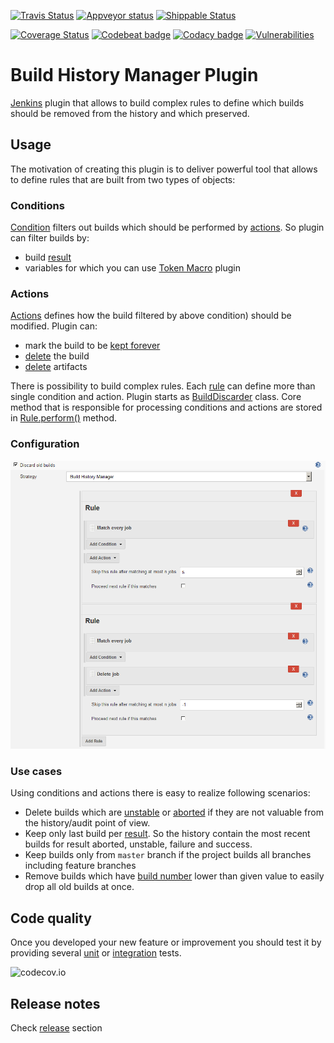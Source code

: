 [![Travis Status](https://img.shields.io/travis/jenkinsci/build-history-manager-plugin/master?label=Travis)](https://travis-ci.org/jenkinsci/build-history-manager-plugin)
[![Appveyor status](https://ci.appveyor.com/api/projects/status/cjto87m99168m6ea/branch/master?svg=true)](https://ci.appveyor.com/project/damianszczepanik/build-history-manager-plugin/branch/master)
[![Shippable Status](https://img.shields.io/shippable/5d92f8ecb648590006ff3cfd/master?label=Shippable)](https://app.shippable.com/github/jenkinsci/build-history-manager-plugin/dashboard)

[![Coverage Status](https://codecov.io/gh/jenkinsci/build-history-manager-plugin/branch/master/graph/badge.svg)](https://codecov.io/gh/jenkinsci/build-history-manager-plugin)
[![Codebeat badge](https://codebeat.co/badges/1b4fcf87-3eb3-4b57-a0fa-ad7258fda8ac)](https://codebeat.co/projects/github-com-jenkinsci-build-history-manager-plugin-master)
[![Codacy badge](https://api.codacy.com/project/badge/Grade/4094e20dc4dd43adaf77c6621583d2cf)](https://www.codacy.com/manual/damianszczepanik/build-history-manager-plugin)
[![Vulnerabilities](https://snyk.io/test/github/jenkinsci/build-history-manager-plugin/badge.svg)](https://app.snyk.io/org/damianszczepanik/project/aab2b0cc-41d6-41e7-a909-fbc9d09dc98d)

# Build History Manager Plugin
[Jenkins](https://jenkins.io/) plugin that allows to build complex rules to define which builds should be removed from the history and which preserved.

## Usage
The motivation of creating this plugin is to deliver powerful tool that allows to define rules that are built from two types of objects:

### Conditions
[Condition](./src/main/java/pl/damianszczepanik/jenkins/buildhistorymanager/model/conditions/Condition.java) filters out builds which should be performed by [actions](./src/main/java/pl/damianszczepanik/jenkins/buildhistorymanager/model/actions/Action.java). So plugin can filter builds by:
- build [result](https://javadoc.jenkins-ci.org/hudson/model/Result.html)
- variables for which you can use [Token Macro](https://wiki.jenkins.io/display/JENKINS/Token+Macro+Plugin) plugin

### Actions
[Actions](./src/main/java/pl/damianszczepanik/jenkins/buildhistorymanager/model/actions/Action.java) defines how the build filtered by above condition) should be modified. Plugin can:
- mark the build to be [kept forever]([https://javadoc.jenkins.io/hudson/model/Run.html#keepLog--)
- [delete](https://javadoc.jenkins.io/hudson/model/Run.html#delete--) the build
- [delete](https://javadoc.jenkins.io/hudson/model/Run.html#deleteArtifacts--) artifacts

There is possibility to build complex rules. Each [rule](./src/main/java/pl/damianszczepanik/jenkins/buildhistorymanager/model/Rule.java) can define more than single condition and action.
Plugin starts as [BuildDiscarder](https://javadoc.jenkins.io/jenkins/model/BuildDiscarder.html) class. Core method that is responsible for processing conditions and actions are stored in [Rule.perform()](./src/main/java/pl/damianszczepanik/jenkins/buildhistorymanager/model/Rule.java) method.

### Configuration
![feature overview page](./.README/configuration.png)

### Use cases
Using conditions and actions there is easy to realize following scenarios:
- Delete builds which are [unstable](https://javadoc.jenkins.io/hudson/model/Result.html#UNSTABLE) or [aborted](https://javadoc.jenkins.io/hudson/model/Result.html#ABORTED) if they are not valuable from the history/audit point of view.
- Keep only last build per [result](https://javadoc.jenkins.io/hudson/model/Result.html). So the history contain the most recent builds for result aborted, unstable, failure and success.
- Keep builds only from `master` branch if the project builds all branches including feature branches
- Remove builds which have [build number](https://javadoc.jenkins-ci.org/hudson/model/Run.html#getNumber--) lower than given value to easily drop all old builds at once.

## Code quality
Once you developed your new feature or improvement you should test it by providing several [unit](https://en.wikipedia.org/wiki/Unit_testing) or [integration](https://en.wikipedia.org/wiki/Integration_testing) tests.

![codecov.io](https://codecov.io/gh/jenkinsci/build-history-manager-plugin/branch/master/graphs/tree.svg)

## Release notes
Check [release](https://github.com/jenkinsci/build-history-manager-plugin/releases) section
